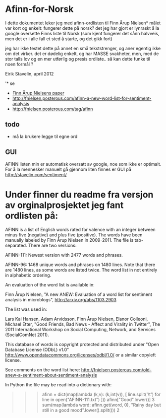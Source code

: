 Afinn-for-Norsk
===============
I dette dokumentet leker jeg med afinn-ordlisten til Finn Årup Nielsen*
 målet var kort og enkelt: fungerer dette på norsk?
 det jeg har gjort er lynraskt å la google oversette Finns liste til Norsk
 (som kjent fungerer det sånn halvveis, men det er i alle fall et sted å starte, og det gikk fort)

 jeg har ikke testet dette på annet en små tekststrenger, og aner egentig ikke om det virker.
det er dødelig enkelt, og har MASSE svakheter, men, med de stor talls lov og en mer utførlig og presis ordliste..
så kan dette funke til noen formål ?

Eirik Stavelin, april 2012


'* se
- [Finn Årup Nielsens paper](http://www2.imm.dtu.dk/pubdb/views/publication_details.php?id=6010)
- http://fnielsen.posterous.com/afinn-a-new-word-list-for-sentiment-analysis
- http://fnielsen.posterous.com/tag/afinn


## todo
- må la brukere legge til egne ord

## GUI
AFINN listen min er automatisk oversatt av google, noe som ikke er optimalt.
For å la mennesker manuelt gå gjennom liten finnes er GUI på http://stavelin.com/sentiment/

# Under finner du readme fra versjon av orginalprosjektet jeg fant ordlisten på:
AFINN is a list of English words rated for valence with an integer
between minus five (negative) and plus five (positive). The words have
been manually labeled by Finn Årup Nielsen in 2009-2011. The file
is tab-separated. There are two versions:

AFINN-111: Newest version with 2477 words and phrases.

AFINN-96: 1468 unique words and phrases on 1480 lines. Note that there
are 1480 lines, as some words are listed twice. The word list in not
entirely in alphabetic ordering.  

An evaluation of the word list is available in:

Finn Årup Nielsen, "A new ANEW: Evaluation of a word list for
sentiment analysis in microblogs", http://arxiv.org/abs/1103.2903

The list was used in:

Lars Kai Hansen, Adam Arvidsson, Finn Årup Nielsen, Elanor Colleoni,
Michael Etter, "Good Friends, Bad News - Affect and Virality in
Twitter", The 2011 International Workshop on Social Computing,
Network, and Services (SocialComNet 2011).


This database of words is copyright protected and distributed under
"Open Database License (ODbL) v1.0"
http://www.opendatacommons.org/licenses/odbl/1.0/ or a similar
copyleft license.

See comments on the word list here:
http://fnielsen.posterous.com/old-anew-a-sentiment-about-sentiment-analysis


In Python the file may be read into a dictionary with:

>>> afinn = dict(map(lambda (k,v): (k,int(v)),
                     [ line.split('\t') for line in open("AFINN-111.txt") ]))
>>> afinn["Good".lower()]
3
>>> sum(map(lambda word: afinn.get(word, 0), "Rainy day but still in a good mood".lower().split()))
2
